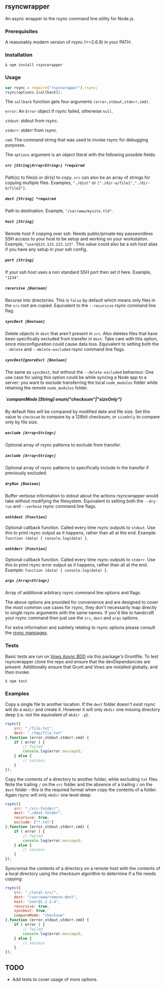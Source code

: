 ## rsyncwrapper

An async wrapper to the rsync command line utility for Node.js.

### Prerequisites

A reasonably modern version of rsync (>=2.6.9) in your PATH.

### Installation

    $ npm install rsyncwrapper

### Usage

```javascript
var rsync = require("rsyncwrapper").rsync;
rsync(options,[callback]);
```

The `callback` function gets four arguments `(error,stdout,stderr,cmd)`.

`error`: An `Error` object if rsync failed, otherwise `null`.

`stdout`: stdout from rsync.

`stderr`: stderr from rsync.

`cmd`: The command string that was used to invoke rsync for debugging purposes.

The `options` argument is an object literal with the following possible fields:

##### `src [String|Array<String>] *required`

Path(s) to file(s) or dir(s) to copy. `src` can also be an array of strings for copying multiple files. Examples, `"./dist"` or `["./dir-a/file1","./dir-b/file2"]`.

##### `dest [String] *required`

Path to destination. Example, `"/var/www/mysite.tld"`.

##### `host [String]`

Remote host if copying over ssh. Needs public/private key passwordless SSH access to your host to be setup and working on your workstation. Example, `"user@123.123.123.123"`. This value could also be a ssh host alias if you have any setup in your ssh config.

##### `port [String]`

If your ssh host uses a non standard SSH port then set it here. Example, `"1234"`.

##### `recursive [Boolean]`

Recurse into directories. This is `false` by default which means only files in the `src` root are copied. Equivalent to the `--recursive` rsync command line flag.

##### `syncDest [Boolean]`

Delete objects in `dest` that aren't present in `src`. Also deletes files that have been specifically excluded from transfer in `dest`. Take care with this option, since misconfiguration could cause data loss. Equivalent to setting both the `--delete` and `--delete-excluded` rsync command line flags.

##### `syncDestIgnoreExcl [Boolean]`

The same as `syncDest`, but without the `--delete-excluded` behaviour. One use case for using this option could be while syncing a Node app to a server: you want to exclude transferring the local `node_modules` folder while retaining the remote `node_modules` folder.

##### `compareMode [String] enum("checksum"|"sizeOnly")

By default files will be compared by modified date and file size. Set this value to `checksum` to compare by a 128bit checksum, or `sizeOnly` to compare only by file size.

##### `exclude [Array<String>]`

Optional array of rsync patterns to exclude from transfer.

##### `include [Array<String>]`

Optional array of rsync patterns to specifically include in the transfer if previously excluded.

##### `dryRun [Boolean]`

Buffer verbose information to stdout about the actions rsyncwrapper would take without modifying the filesystem. Equivalent to setting both the `--dry-run` and `--verbose` rsync command line flags.

#### `onStdout [Function]`

Optional callback function. Called every time rsync outputs to `stdout`. Use this to print rsync output as it happens, rather than all at the end. Example: `function (data) { console.log(data) }`.

#### `onStderr [Function]`

Optional callback function. Called every time rsync outputs to `stderr`. Use this to print rsync error output as it happens, rather than all at the end. Example: `function (data) { console.log(data) }`.

##### `args [Array<String>]`

Array of additional arbitrary rsync command line options and flags.

The above options are provided for convenience and are designed to cover the most common use cases for rsync, they don't necessarily map directly to single rsync arguments with the same names. If you'd like to handcraft your rsync command then just use the `src`, `dest` and `args` options.

For extra information and subtlety relating to rsync options please consult the [rsync manpages](http://linux.die.net/man/1/rsync).

### Tests

Basic tests are run on [Vows Async BDD](http://vowsjs.org/) via this package's Gruntfile. To test rsyncwrapper clone the repo and ensure that the devDependancies are present. Additionally ensure that Grunt and Vows are installed globally, and then invoke:

    $ npm test

### Examples

Copy a single file to another location. If the `dest` folder doesn't exist rsync will do a `mkdir` and create it. However it will only `mkdir` one missing directory deep (i.e. not the equivalent of `mkdir -p`).

```javascript
rsync({
    src: "./file.txt",
    dest: "./tmp/file.txt"
},function (error,stdout,stderr,cmd) {
    if ( error ) {
        // failed
        console.log(error.message);
    } else {
        // success
    }
});
```

Copy the contents of a directory to another folder, while excluding `txt` files. Note the trailing `/` on the `src` folder and the absence of a trailing `/` on the `dest` folder - this is the required format when copy the contents of a folder. Again rsync will only `mkdir` one level deep:

```javascript
rsync({
    src: "./src-folder/",
    dest: "./dest-folder",
    recursive: true,
    exclude: ["*.txt"]
},function (error,stdout,stderr,cmd) {
    if ( error ) {
        // failed
        console.log(error.message);
    } else {
        // success
    }
});
```

Syncronise the contents of a directory on a remote host with the contents of a local directory using the checksum algorithm to determine if a file needs copying:

```javascript
rsync({
    src: "./local-src/",
    dest: "/var/www/remote-dest",
    host: "user@1.2.3.4",
    recursive: true,
    syncDest: true,
    compareMode: "checksum"
},function (error,stdout,stderr,cmd) {
    if ( error ) {
        // failed
        console.log(error.message);
    } else {
        // success
    }
});
```

## TODO

- Add tests to cover usage of more options.
